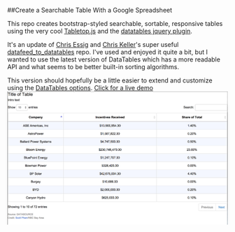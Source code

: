 ##Create a Searchable Table With a Google Spreadsheet

This repo creates bootstrap-styled searchable, sortable, responsive tables using the very cool [Tabletop.js](https://github.com/jsoma/tabletop) and the [datatables jquery plugin](http://datatables.net/). 

It's an update of [Chris Essig](https://twitter.com/CourierEssig) and [Chris Keller](https://twitter.com/ChrisLKeller)'s super useful [datafeed_to_datatables](https://github.com/chrislkeller/projects.chrislkeller.com/tree/master/demos/datafeed_to_datatables) repo. I've used and enjoyed it quite a bit, but I wanted to use the latest version of DataTables which has a more readable API and what seems to be better built-in sorting algorithms. 

This version should hopefully be a little easier to extend and customize using the [DataTables options](http://datatables.net/reference/option/).
[Click for a live demo](http://scottpham.github.io/tabletop-to-datatables/)
![](demo.png)